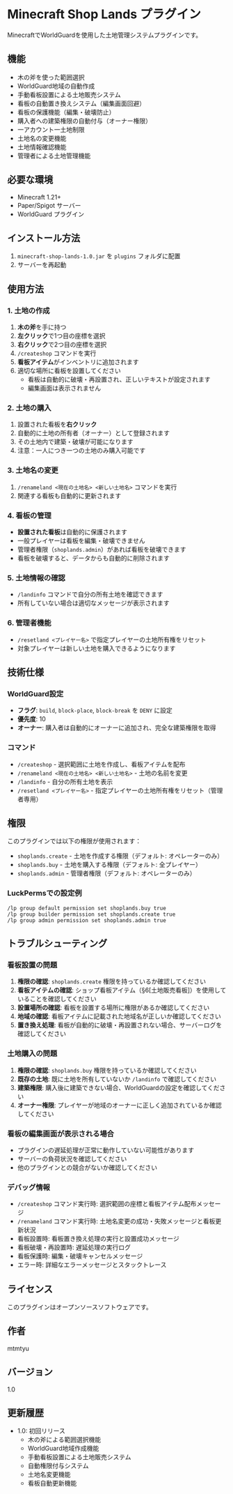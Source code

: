 # Minecraft Shop Lands プラグイン

MinecraftでWorldGuardを使用した土地管理システムプラグインです。

## 機能

- 木の斧を使った範囲選択
- WorldGuard地域の自動作成
- 手動看板設置による土地販売システム
- 看板の自動置き換えシステム（編集画面回避）
- 看板の保護機能（編集・破壊防止）
- 購入者への建築権限の自動付与（オーナー権限）
- 一アカウント一土地制限
- 土地名の変更機能
- 土地情報確認機能
- 管理者による土地管理機能

## 必要な環境

- Minecraft 1.21+
- Paper/Spigot サーバー
- WorldGuard プラグイン

## インストール方法

1. `minecraft-shop-lands-1.0.jar` を `plugins` フォルダに配置
2. サーバーを再起動

## 使用方法

### 1. 土地の作成

1. **木の斧**を手に持つ
2. **左クリック**で1つ目の座標を選択
3. **右クリック**で2つ目の座標を選択
4. `/createshop` コマンドを実行
5. **看板アイテム**がインベントリに追加されます
6. 適切な場所に看板を設置してください
   - 看板は自動的に破壊・再設置され、正しいテキストが設定されます
   - 編集画面は表示されません

### 2. 土地の購入

1. 設置された看板を**右クリック**
2. 自動的に土地の所有者（オーナー）として登録されます
3. その土地内で建築・破壊が可能になります
4. 注意：一人につき一つの土地のみ購入可能です

### 3. 土地名の変更

1. `/renameland <現在の土地名> <新しい土地名>` コマンドを実行
2. 関連する看板も自動的に更新されます

### 4. 看板の管理

- **設置された看板**は自動的に保護されます
- 一般プレイヤーは看板を編集・破壊できません
- 管理者権限（`shoplands.admin`）があれば看板を破壊できます
- 看板を破壊すると、データからも自動的に削除されます

### 5. 土地情報の確認

- `/landinfo` コマンドで自分の所有土地を確認できます
- 所有していない場合は適切なメッセージが表示されます

### 6. 管理者機能

- `/resetland <プレイヤー名>` で指定プレイヤーの土地所有権をリセット
- 対象プレイヤーは新しい土地を購入できるようになります

## 技術仕様

### WorldGuard設定

- **フラグ**: `build`, `block-place`, `block-break` を `DENY` に設定
- **優先度**: 10
- **オーナー**: 購入者は自動的にオーナーに追加され、完全な建築権限を取得

### コマンド

- `/createshop` - 選択範囲に土地を作成し、看板アイテムを配布
- `/renameland <現在の土地名> <新しい土地名>` - 土地の名前を変更
- `/landinfo` - 自分の所有土地を表示
- `/resetland <プレイヤー名>` - 指定プレイヤーの土地所有権をリセット（管理者専用）

## 権限

このプラグインでは以下の権限が使用されます：

- `shoplands.create` - 土地を作成する権限（デフォルト: オペレーターのみ）
- `shoplands.buy` - 土地を購入する権限（デフォルト: 全プレイヤー）  
- `shoplands.admin` - 管理者権限（デフォルト: オペレーターのみ）

### LuckPermsでの設定例

```
/lp group default permission set shoplands.buy true
/lp group builder permission set shoplands.create true
/lp group admin permission set shoplands.admin true
```

## トラブルシューティング

### 看板設置の問題

1. **権限の確認**: `shoplands.create` 権限を持っているか確認してください
2. **看板アイテムの確認**: ショップ看板アイテム（§6[土地販売看板]）を使用していることを確認してください
3. **設置場所の確認**: 看板を設置する場所に権限があるか確認してください
4. **地域の確認**: 看板アイテムに記載された地域名が正しいか確認してください
5. **置き換え処理**: 看板が自動的に破壊・再設置されない場合、サーバーログを確認してください

### 土地購入の問題

1. **権限の確認**: `shoplands.buy` 権限を持っているか確認してください
2. **既存の土地**: 既に土地を所有していないか `/landinfo` で確認してください
3. **建築権限**: 購入後に建築できない場合、WorldGuardの設定を確認してください
4. **オーナー権限**: プレイヤーが地域のオーナーに正しく追加されているか確認してください

### 看板の編集画面が表示される場合

- プラグインの遅延処理が正常に動作していない可能性があります
- サーバーの負荷状況を確認してください
- 他のプラグインとの競合がないか確認してください

### デバッグ情報

- `/createshop` コマンド実行時: 選択範囲の座標と看板アイテム配布メッセージ
- `/renameland` コマンド実行時: 土地名変更の成功・失敗メッセージと看板更新状況
- 看板設置時: 看板置き換え処理の実行と設置成功メッセージ
- 看板破壊・再設置時: 遅延処理の実行ログ
- 看板保護時: 編集・破壊キャンセルメッセージ
- エラー時: 詳細なエラーメッセージとスタックトレース

## ライセンス

このプラグインはオープンソースソフトウェアです。

## 作者

mtmtyu

## バージョン

1.0

## 更新履歴

- 1.0: 初回リリース
  - 木の斧による範囲選択機能
  - WorldGuard地域作成機能
  - 手動看板設置による土地販売システム
  - 自動権限付与システム
  - 土地名変更機能
  - 看板自動更新機能
